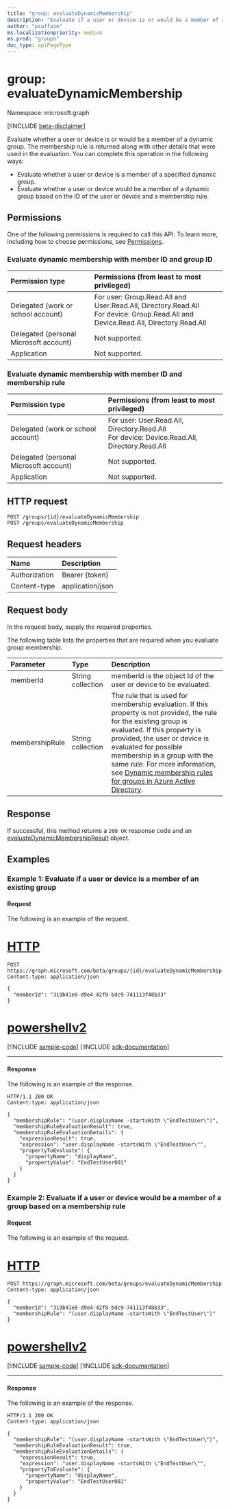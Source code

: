 ```yaml
---
title: "group: evaluateDynamicMembership"
description: "Evaluate if a user or device is or would be a member of a dynamic group."
author: "psaffaie"
ms.localizationpriority: medium
ms.prod: "groups"
doc_type: apiPageType
---
```


# group: evaluateDynamicMembership

Namespace: microsoft.graph

[!INCLUDE [beta-disclaimer](../../includes/beta-disclaimer.md)]

Evaluate whether a user or device is or would be a member of a dynamic group. The membership rule is returned along with other details that were used in the evaluation. You can complete this operation in the following ways:

- Evaluate whether a user or device is a member of a specified dynamic group.
- Evaluate whether a user or device would be a member of a dynamic group based on the ID of the user or device and a membership rule.

## Permissions

One of the following permissions is required to call this API. To learn more, including how to choose permissions, see [Permissions](/graph/permissions-reference).

### Evaluate dynamic membership with member ID and group ID

| Permission type                        | Permissions (from least to most privileged)                                                                                          |
| :------------------------------------- | :----------------------------------------------------------------------------------------------------------------------------------- |
| Delegated (work or school account)     | For user: Group.Read.All and User.Read.All, Directory.Read.All<br>For device: Group.Read.All and Device.Read.All, Directory.Read.All |
| Delegated (personal Microsoft account) | Not supported.                                                                                                                       |
| Application                            | Not supported.                                                                                                                       |

### Evaluate dynamic membership with member ID and membership rule

| Permission type                        | Permissions (from least to most privileged)                                                    |
| :------------------------------------- | :--------------------------------------------------------------------------------------------- |
| Delegated (work or school account)     | For user: User.Read.All, Directory.Read.All<br>For device: Device.Read.All, Directory.Read.All |
| Delegated (personal Microsoft account) | Not supported.                                                                                 |
| Application                            | Not supported.                                                                                 |

## HTTP request

<!-- { "blockType": "ignored" } -->

```http
POST /groups/{id}/evaluateDynamicMembership
POST /groups/evaluateDynamicMembership
```

## Request headers

| Name          | Description      |
| :------------ | :--------------- |
| Authorization | Bearer {token}   |
| Content-type  | application/json |

## Request body

In the request body, supply the required properties.

The following table lists the properties that are required when you evaluate group membership.

| Parameter      | Type              | Description                                                                                                                                                                                                                                                                                                                                                                                                            |
| :------------- | :---------------- | :--------------------------------------------------------------------------------------------------------------------------------------------------------------------------------------------------------------------------------------------------------------------------------------------------------------------------------------------------------------------------------------------------------------------- |
| memberId       | String collection | memberId is the object Id of the user or device to be evaluated.                                                                                                                                                                                                                                                                                                                                                       |
| membershipRule | String collection | The rule that is used for membership evaluation. If this property is not provided, the rule for the existing group is evaluated. If this property is provided, the user or device is evaluated for possible membership in a group with the same rule. For more information, see [Dynamic membership rules for groups in Azure Active Directory](/azure/active-directory/users-groups-roles/groups-dynamic-membership). |

## Response

If successful, this method returns a `200 OK` response code and an [evaluateDynamicMembershipResult](../resources/evaluatedynamicmembershipresult.md) object.

## Examples

### Example 1: Evaluate if a user or device is a member of an existing group

#### Request

The following is an example of the request.

# [HTTP](#tab/http)

<!-- {
  "blockType": "request",
  "name": "group_evaluatedynamicmembership_1"
}-->

```http
POST https://graph.microsoft.com/beta/groups/{id}/evaluateDynamicMembership
Content-type: application/json

{
  "memberId": "319b41e8-d9e4-42f8-bdc9-741113f48b33"
}
```

# [powershellv2](#tab/powershellv2)
[!INCLUDE [sample-code](../includes/snippets/powershellv2/group-evaluatedynamicmembership-1-powershellv2-snippets.md)]
[!INCLUDE [sdk-documentation](../includes/snippets/snippets-sdk-documentation-link.md)]

---

#### Response

The following is an example of the response.

<!-- {
  "blockType": "response",
  "truncated": true,
  "@odata.type": "string",
  "isCollection": true
} -->

```http
HTTP/1.1 200 OK
Content-type: application/json

{
  "membershipRule": "(user.displayName -startsWith \"EndTestUser\")",
  "membershipRuleEvaluationResult": true,
  "membershipRuleEvaluationDetails": {
    "expressionResult": true,
    "expression": "user.displayName -startsWith \"EndTestUser\"",
    "propertyToEvaluate": {
      "propertyName": "displayName",
      "propertyValue": "EndTestUser001"
    }
  }
}

```

### Example 2: Evaluate if a user or device would be a member of a group based on a membership rule

#### Request

The following is an example of the request.

# [HTTP](#tab/http)

<!-- {
  "blockType": "request",
  "name": "group_evaluatedynamicmembership_2"
}-->

```http
POST https://graph.microsoft.com/beta/groups/evaluateDynamicMembership
Content-type: application/json

{
  "memberId": "319b41e8-d9e4-42f8-bdc9-741113f48b33",
  "membershipRule": "(user.displayName -startsWith \"EndTestUser\")"
}
```

# [powershellv2](#tab/powershellv2)
[!INCLUDE [sample-code](../includes/snippets/powershellv2/group-evaluatedynamicmembership-2-powershellv2-snippets.md)]
[!INCLUDE [sdk-documentation](../includes/snippets/snippets-sdk-documentation-link.md)]

---

#### Response

The following is an example of the response.

<!-- {
  "blockType": "response",
  "truncated": true,
  "@odata.type": "string",
  "isCollection": true
} -->

```http
HTTP/1.1 200 OK
Content-type: application/json

{
  "membershipRule": "(user.displayName -startsWith \"EndTestUser\")",
  "membershipRuleEvaluationResult": true,
  "membershipRuleEvaluationDetails": {
    "expressionResult": true,
    "expression": "user.displayName -startsWith \"EndTestUser\"",
    "propertyToEvaluate": {
      "propertyName": "displayName",
      "propertyValue": "EndTestUser001"
    }
  }
}
```

<!-- uuid: 8fcb5dbc-d5aa-4681-8e31-b001d5168d79
2015-10-25 14:57:30 UTC -->

<!--
{
  "type": "#page.annotation",
  "description": "group: evaluateDynamicMembership",
  "keywords": "",
  "section": "documentation",
  "tocPath": "",
  "suppressions": [
  ]
}
-->
